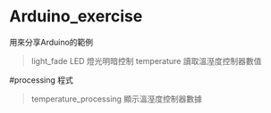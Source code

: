 Arduino_exercise
================

用來分享Arduino的範例

>light_fade  LED 燈光明暗控制
>temperature  讀取溫溼度控制器數值


#processing 程式
>temperature_processing 顯示溫溼度控制器數據
